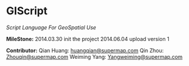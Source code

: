 **GIScript**
=========

*Script Language For GeoSpatial Use*


**MileStone:**
2014.03.30 init the project
2014.06.04 upload version 1


**Contributor:**
Qian Huang: huangqian@supermap.com
Qin Zhou: Zhouqin@supermap.com
Weiming Yang: Yangweiming@supermap.com
